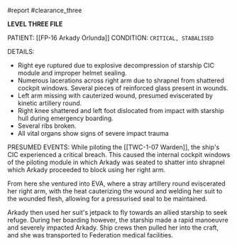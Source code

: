 #report #clearance_three 

**LEVEL THREE FILE**

PATIENT: [[FP-16 Arkady Orlunda]]
CONDITION: `CRITICAL, STABALISED`

DETAILS:
- Right eye ruptured due to explosive decompression of starship CIC module and improper helmet sealing.
- Numerous lacerations across right arm due to shrapnel from shattered cockpit windows. Several pieces of reinforced glass present in wounds.
- Left arm missing with cauterized wound, presumed eviscerated by kinetic artillery round.
- Right knee shattered and left foot dislocated from impact with starship hull during emergency boarding.
- Several ribs broken.
- All vital organs show signs of severe impact trauma

PRESUMED EVENTS:
While piloting the [[TWC-1-07 Warden]], the ship's CIC experienced a critical breach. This caused the internal cockpit windows of the piloting module in which Arkady was seated to shatter into shrapnel which Arkady proceeded to block using her right arm.

From here she ventured into EVA, where a stray artillery round eviscerated her right arm, with the heat cauterizing the wound and welding her suit to the wounded flesh, allowing for a pressurised seal to be maintained.

Arkady then used her suit's jetpack to fly towards an allied starship to seek refuge. During her boarding however, the starship made a rapid manoeuvre and severely impacted Arkady. Ship crews then pulled her into the craft, and she was transported to Federation medical facilities.